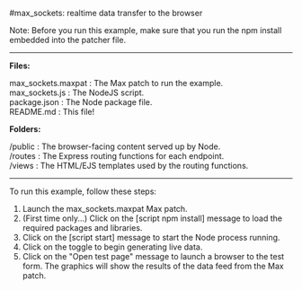 #max_sockets: realtime data transfer to the browser

Note: Before you run this example, make sure that you run the npm install embedded into the patcher file.

<hr />

**Files:**

max_sockets.maxpat : The Max patch to run the example.<br />
max_sockets.js : The NodeJS script.<br />
package.json : The Node package file.<br />
README.md : This file!<br />

**Folders:**

/public : The browser-facing content served up by Node.<br />
/routes : The Express routing functions for each endpoint.<br />
/views : The HTML/EJS templates used by the routing functions.<br />

<hr />

To run this example, follow these steps:

1. Launch the max_sockets.maxpat Max patch.
2. (First time only...) Click on the [script npm install] message to load the required packages and libraries.
3. Click on the [script start] message to start the Node process running.
3. Click on the toggle to begin generating live data.
4. Click on the "Open test page" message to launch a browser to the test form. The graphics will show the results of the data feed from the Max patch.

